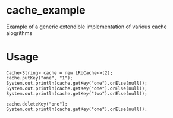 # cache_example
Example of a generic extendible implementation of various cache alogrithms

# Usage
```
Cache<String> cache = new LRUCache<>(2);
cache.putKey("one", "1");
System.out.println(cache.getKey("one").orElse(null));
System.out.println(cache.getKey("one").orElse(null));
System.out.println(cache.getKey("two").orElse(null));

cache.deleteKey("one");
System.out.println(cache.getKey("one").orElse(null));
```
